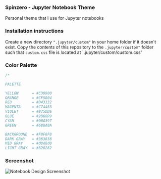 ### Spinzero - Jupyter Notebook Theme
Personal theme that I use for Jupyter notebooks

### Installation instructions
Create a new directory `".jupyter/custom"` in your home folder if it doesn't exist.
Copy the contents of this repository to the `.jupyter/custom"` folder such that `custom.css` file is located at `.jupyter/custom/custom.css'

### Color Palette
```CSS
/*

PALETTE

YELLOW      = #C39900
ORANGE      = #CF5804
RED         = #D43132
MAGENTA     = #C74483
VIOLET      = #975DDE
BLUE        = #2B88D9
CYAN        = #00A397
GREEN       = #688A0A

BACKGROUND  = #F8F8F8
DARK GRAY   = #383838
MID GRAY    = #d8d8d8
LIGHT GRAY  = #828282

```

### Screenshot

![Notebook Design Screenshot](https://github.com/neilpanchal/spinzero-jupyter-theme/raw/master/screenshot.png "Notebook Design")

